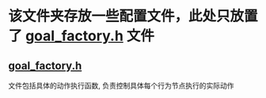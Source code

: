 # 该文件夹存放一些配置文件，此处只放置了 [goal_factory.h](./goal_factory.h) 文件

## [goal_factory.h](./goal_factory.h)  
文件包括具体的动作执行函数, 负责控制具体每个行为节点执行的实际动作

